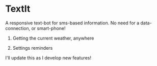 # TextIt

A responsive text-bot for sms-based information. No need for a data-connection, or smart-phone!

1) Getting the current weather, anywhere

2) Settings reminders


I'll update this as I develop new features! 
